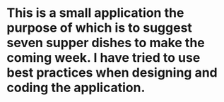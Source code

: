 # This is a small application the purpose of which is to suggest seven supper dishes to make the coming week. I have tried to use best practices when designing and coding the application.
